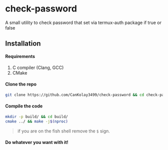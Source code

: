 # check-password

A small utility to check password that set via termux-auth package if true or false

## Installation

#### Requirements

1. C compiler (Clang, GCC)
2. CMake

#### Clone the repo

```sh
git clone https://github.com/CanKolay3499/check-password && cd check-password/
```

#### Compile the code

```sh
mkdir -p build/ && cd build/
cmake ../ && make -j$(nproc)
```

> if you are on the fish shell remove the `$` sign.

#### Do whatever you want with it!
